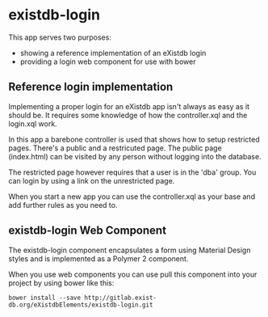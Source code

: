# existdb-login

This app serves two purposes:
 * showing a reference implementation of an eXistdb login
 * providing a login web component for use with bower
 
## Reference login implementation

Implementing a proper login for an eXistdb app isn't always as easy as it 
should be. It requires some knowledge of how the controller.xql and the
login.xql work.

In this app a barebone controller is used that shows how to setup restricted pages.
There's a public and a restricuted page. The public page (index.html) can be visited
by any person without logging into the database.

The restricted page however requires that a user is in the 'dba' group. You can login by using a link on 
the unrestricted page. 

When you start a new app you can use the controller.xql as your base and add
further rules as you need to.

## existdb-login Web Component

The existdb-login component encapsulates a form using Material Design styles and
is implemented as a Polymer 2 component. 

When you use web components you can use pull this component into your project by using
bower like this:

```
bower install --save http://gitlab.exist-db.org/eXistdbElements/existdb-login.git
```



